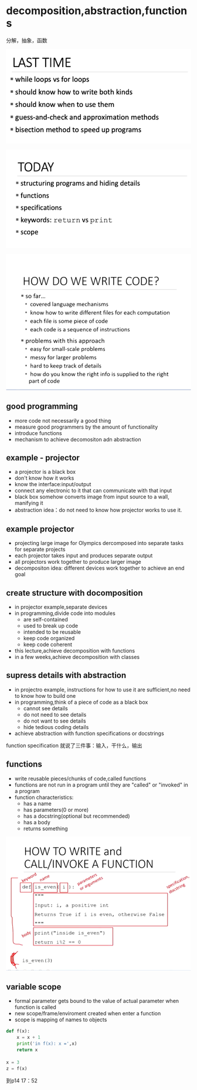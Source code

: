 # decomposition,abstraction,functions
分解，抽象，函数  

![image-20220213142826565](https://raw.githubusercontent.com/lunnche/picgo-image/main/image-20220213142826565.png)

![image-20220213142850141](https://raw.githubusercontent.com/lunnche/picgo-image/main/image-20220213142850141.png)

![image-20220213143912079](https://raw.githubusercontent.com/lunnche/picgo-image/main/image-20220213143912079.png)

## good programming
*  more code not necessarily a good thing
*  measure good programmers by the amount of functionality
*  introduce functions
*  mechanism to achieve decomositon adn abstraction

## example - projector
* a projector is a black box
* don't know how it works
* know the interface:input/output
* connect any electronic to it that can communicate with that input
* black box somehow converts image from input source to a wall, manifying it 
* abstraction idea：do not need to know how projector works to use it. 

## example projector
* projecting large image for Olympics dercomposed into separate tasks for separate projects 
* each projector takes input and produces separate output
* all projectors work together to produce larger image
* decompositon idea: different devices work together to achieve an end goal  

## create structure with docomposition
* in projector example,separate devices
* in programming,divide code into modules
    * are self-contained
    * used to break up code
    * intended to be reusable
    * keep code organized
    * keep code coherent
* this lecture,achieve decomposition with functions
* in a few weeks,achieve decomposition with classes

## supress details with abstraction
* in projectro example, instructions for how to use it are sufficient,no need to know how to build one
* in programming,think of a piece of code as a black box
    * cannot see details
    * do not need to see details
    * do not want to see details
    * hide tedious coding details
* achieve abstraction with function specifications or docstrings

function specification 就说了三件事：输入，干什么，输出  

## functions 
* write reusable pieces/chunks of code,called functions
* functions are not run in a program until they are "called" or "invoked" in a program
* function characteristics:
    * has a name
    * has parameters(0 or more)
    * has a docstring(optional but recommended)
    * has a body
    * returns something 

![image-20220213154025085](https://raw.githubusercontent.com/lunnche/picgo-image/main/image-20220213154025085.png)

## variable scope
* formal parameter gets bound to the value of actual parameter when function is called
* new scope/frame/enviroment created when enter a function
* scope is mapping of names to objects
```python
def f(x):
    x = x + 1
    print('in f(x): x =',x)
    return x

x = 3
z = f(x)
```

到p14 17：52


